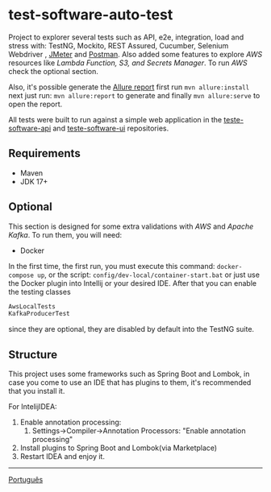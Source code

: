 # test-software-auto-test
Project to explorer several tests such as API, e2e, integration, load and stress with: TestNG, Mockito, REST Assured,
Cucumber, Selenium Webdriver
, [JMeter](src/test/jmeter/README-JMETER.md) and [Postman](src/test/postman/README-POSTMAN.md).
Also added some features to explore _AWS_ resources like _Lambda Function, S3, and Secrets Manager_.
To run _AWS_ check the optional section.

Also, it's possible generate the [Allure report](https://docs.qameta.io/allure/#_java) first run `mvn allure:install` next
just run: `mvn allure:report` to generate and finally `mvn allure:serve` to open the report.

All tests were built to run against a simple web application in the [teste-software-api](https://github.com/leonidesfernando/teste-software-api) and [teste-software-ui](https://github.com/leonidesfernando/teste-software-ui) repositories.

## Requirements

- Maven
- JDK 17+
## Optional 

This section is designed for some extra validations with _AWS_ and _Apache Kafka_.
To run them, you will need:

- Docker

In the first time, the first run, you must execute this command: `docker-compose up`, or the script: `config/dev-local/container-start.bat` or just use the Docker plugin into Intellij or your desired IDE. 
After that you can enable the testing classes
```java 
AwsLocalTests
KafkaProducerTest
```
since they are optional, they are disabled by default into the TestNG suite.

## Structure
This project uses some frameworks such as Spring Boot and Lombok, in case you come to use an IDE that has plugins to them, it's recommended that you install it.

For IntelijIDEA:
1. Enable annotation processing:
    1. Settings->Compiler->Annotation Processors: "Enable annotation processing"
2. Install plugins to Spring Boot and Lombok(via Marketplace)
3. Restart IDEA and enjoy it.

---
[Português](README.pt_br.md)